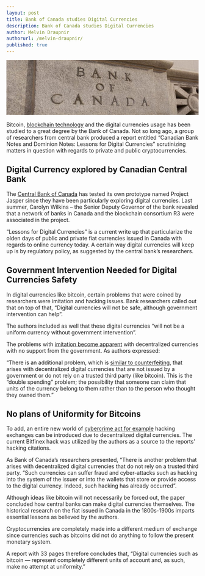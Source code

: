 ```yaml
---
layout: post
title: Bank of Canada studies Digital Currencies
description: Bank of Canada studies Digital Currencies
author: Melvin Draupnir
authorurl: /melvin-draupnir/
published: true
---
```

<p><center><img src="/images/bank-of-canada.jpg" alt="Bank of Canada studies Digital Currencies"/></center></p>

<p>Bitcoin, <a href="/the-regain-of-bitcoin-will-it-be-strong-enough/">blockchain technology</a> and the digital currencies usage has been studied to a great degree by the Bank of Canada.  Not so long ago, a group of researchers from central bank produced a report  entitled “Canadian Bank Notes and Dominion Notes: Lessons for Digital Currencies” scrutinizing matters in question with regards to private and public cryptocurrencies.</p>

<h2>Digital Currency explored by Canadian Central Bank</h2>

<p>The <a href="/bitcoin-takes-a-dive-on-pboc-interference/">Central Bank of Canada</a> has tested its own prototype named Project Jasper since they have been particularly exploring digital currencies. Last summer, Carolyn Wilkins – the Senior Deputy Governor of the bank revealed  that a network of banks in Canada and the blockchain consortium R3 were associated in the project. </p>

<p>“Lessons for Digital Currencies” is a current write up that particularize the olden days of public and private fiat currencies issued in Canada with regards to online currency today. A certain way digital currencies will keep up is by regulatory policy, as suggested by the central bank’s researchers.</p>

<h2>Government Intervention Needed for Digital Currencies Safety</h2>

<p>In digital currencies like bitcoin, certain problems that were coined by researchers were imitation and hacking issues. Bank researchers called out that on top of that, “Digital currencies will not be safe, although government intervention can help”. </p>

<p>The authors included as well that these digital currencies “will not be a uniform currency without government intervention”.</p>

<p>The problems with <a href="/bitcoin-over-usd-1030-on-china-fx-reserve-drop/">imitation become apparent</a> with decentralized currencies with no support from the government. As authors expressed:</p>
 
<p>“There is an additional problem, which is <a href="/best-bitcoin-quotes/">similar to counterfeiting</a>, that arises with decentralized digital currencies that are not issued by a government or do not rely on a trusted third party (like bitcoin). This is the “double spending” problem; the possibility that someone can claim that units of the currency belong to them rather than to the person who thought they owned them.”</p>
 
<h2>No plans of Uniformity for Bitcoins</h2>

<p>To add, an entire new world of <a href="/thirty-six-bitcoin-exchanges-stopped-their-operation/">cybercrime act for example</a> hacking exchanges can be introduced due to decentralized digital currencies. The current Bitfinex hack was utilized by the authors as a source to the reports’ hacking citations.</p>
 
<p>As Bank of Canada’s researchers presented, “There is another problem that arises with decentralized digital currencies that do not rely on a trusted third party. “Such currencies can suffer fraud and cyber-attacks such as hacking into the system of the issuer or into the wallets that store or provide access to the digital currency. Indeed, such hacking has already occurred”.</p>
 
<p>Although ideas like bitcoin will not necessarily be forced out, the paper concluded how central banks can make digital currencies themselves.  The historical research on the fiat issued in Canada in the 1800s-1900s imparts essential lessons as believed by the authors. </p>

<p>Cryptocurrencies are completely made into a different medium of exchange since currencies such as bitcoins did not do anything to follow the present monetary system.</p>
 
<p>A report with 33 pages therefore concludes that, “Digital currencies such as bitcoin — represent completely different units of account and, as such, make no attempt at uniformity.”</p>